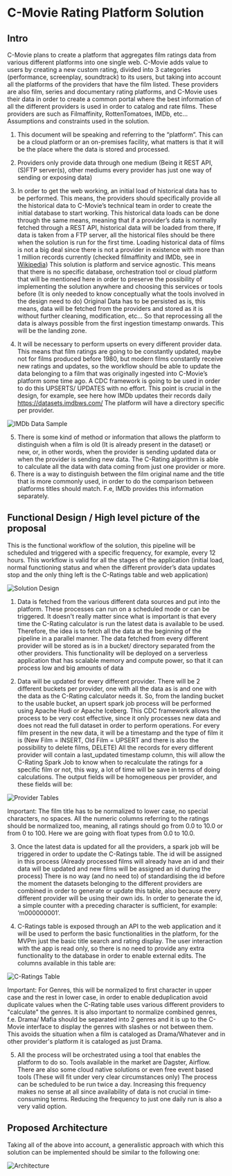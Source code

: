 # C-Movie Rating Platform Solution

## Intro

C-Movie plans to create a platform that aggregates film ratings data from various different platforms into one single web. C-Movie adds value to users by creating a new custom rating, divided into 3 categories (performance, screenplay, soundtrack) to its users, but taking into account all the platforms of the providers that have the film listed. These providers are also film, series and documentary rating platforms, and C-Movie uses their data in order to create a common portal where the best information of all the different providers is used in order to catalog and rate films. These providers are such as Filmaffinity, RottenTomatoes, IMDb, etc… 
Assumptions and constraints used in the solution.

1. This document will be speaking and referring to the “platform”. This can be a cloud platform or an on-premises facility, what matters is that it will be the place where the data is stored and processed.

2. Providers only provide data through one medium (Being it REST API, (S)FTP server(s), other mediums every provider has just one way of sending or exposing data)

3. In order to get the web working, an initial load of historical data has to be performed. This means, the providers should specifically provide all the historical data to C-Movie’s technical team in order to create the initial database to start working. This historical data loads can be done through the same means, meaning that if a provider’s data is normally fetched through a REST API, historical data will be loaded from there, If data is taken from a FTP server, all the historical files should be there when the solution is run for the first time. Loading historical data of films is not a big deal since there is not a provider in existence with more than 1 million records currently (checked filmaffinity and IMDb, see in [Wikipedia](https://en.wikipedia.org/wiki/IMDb))
This solution is platform and service agnostic. This means that there is no specific database, orchestration tool or cloud platform that will be mentioned here in order to preserve the possibility of implementing the solution anywhere and choosing this services or tools before (It is only needed to know conceptually what the tools involved in the design need to do)
Original Data has to be persisted as is, this means, data will be fetched from the providers and stored as it is without further cleaning, modification, etc… So that reprocessing all the data is always possible from the first ingestion timestamp onwards. This will be the landing zone.
4. It will be necessary to perform upserts on every different provider data. This means that film ratings are going to be constantly updated, maybe not for films produced before 1980, but modern films constantly receive new ratings and updates, so the workflow should be able to update the data belonging to a film that was originally ingested into C-Movie’s platform some time ago. A CDC framework is going to be used in order to do this UPSERTS/ UPDATES with no effort. This point is crucial in the design, for example, see here how IMDb updates their records daily https://datasets.imdbws.com/ The platform will have a directory specific per provider.

![IMDb Data Sample](IMDb_Data_Sample.png)

5. There is some kind of method or information that allows the platform to distinguish when a film is old (It is already present in the dataset) or new, or, in other words, when the provider is sending updated data or when the provider is sending new data. 
The C-Rating algorithm is able to calculate all the data with data coming from just one provider or more.
6. There is a way to distinguish between the film original name and the title that is more commonly used, in order to do the comparison between platforms titles should match. F.e, IMDb provides this information separately.

## Functional Design /  High level picture of the proposal

This is the functional workflow of the solution, this pipeline will be scheduled and triggered with a specific frequency, for example, every 12 hours. This workflow is valid for all the stages of the application (initial load, normal functioning status and when the different provider’s data updates stop and the only thing left is the C-Ratings table and web application)

![Solution Design](Solution_Design.png)

1. Data is fetched from the various different data sources and put into the platform. These processes can run on a scheduled mode or can be triggered. It doesn't really matter since  what is important is that every time the C-Rating calculator is run the latest data is available to be used. Therefore, the idea is to fetch all the data at the beginning of the pipeline in a parallel manner. The data fetched from every different provider will be stored as is in a bucket/ directory separated from the other providers. This functionality will be deployed on a serverless application that has scalable memory and compute power, so that it can process low and big amounts of data

2. Data will be updated for every different provider. There will be 2 different buckets per provider, one with all the data as is and one with the data as the C-Rating calculator needs it. So, from the landing bucket to the usable bucket, an upsert spark job process will be performed using Apache Hudi or Apache Iceberg. This CDC framework allows the process to be very cost effective, since it only processes new data and does not read the full dataset in order to perform operations. For every film present in the new data, it will be a timestamp and the type of film it is (New Film = INSERT, Old Film = UPSERT and there is also the possibility to delete films, DELETE) All the records for every different provider will contain a last_updated timestamp column, this will allow the C-Rating Spark Job to know when to recalculate the ratings for a specific film or not, this way, a lot of time will be save in terms of doing calculations. The output fields will be homogeneous per provider, and these fields will be:

![Provider Tables](Provider_Tables.png)

Important: The film title has to be normalized to lower case, no special characters, no spaces. All the numeric columns referring to the ratings should be normalized too, meaning, all ratings should go from 0.0 to 10.0 or from 0 to 100. Here we are going with float types from 0.0 to 10.0.

3. Once the latest data is updated for all the providers, a spark job will be triggered in order to update the C-Ratings table. The id will be assigned in this process (Already processed films will already have an id and their data will be updated and new films will be assigned an id during the process) There is no way (and no need to) of standardising the id before the moment the datasets belonging to the different providers are combined in order to generate or update this table, also because every different provider will be using their own ids. In order to generate the id, a simple counter with a preceding character is sufficient, for example: ‘m000000001’.

4. C-Ratings table is exposed through an API to the web application and it will be used to perform the basic functionalities in the platform, for the MVPm just the basic title search and rating display. The user interaction with the app is read only, so there is no need to provide any extra functionality to the database in order to enable external edits. The columns available in this table are:

![C-Ratings Table](C_Rating_Table.png)

Important: For Genres, this will be normalized to first character in upper case and the rest in lower case, in order to enable deduplication avoid duplicate values when the C-Rating table uses various different providers to "calculate" the genres. It is also important to normalize combined genres, f.e. Drama/ Mafia should be separated into 2 genres and it is up to the C-Movie interface to display the genres with slashes or not between them. This avoids the situation when a film is cataloged as Drama/Whatever and in other provider's platform it is cataloged as just Drama.

5. All the process will be orchestrated using a tool that enables the platform to do so. Tools available in the market are Dagster, Airflow. There are also some cloud native solutions or even free event based tools (These will fit under very clear circumstances only) The process can be scheduled to be run twice a day. Increasing this frequency makes no sense at all since availability of data is not crucial in time-consuming terms. Reducing the frequency to just one daily run is also a very valid option.

## Proposed Architecture

Taking all of the above into account, a generalistic approach with which this solution can be implemented should be similar to the following one:

![Architecture](Architecture.png)